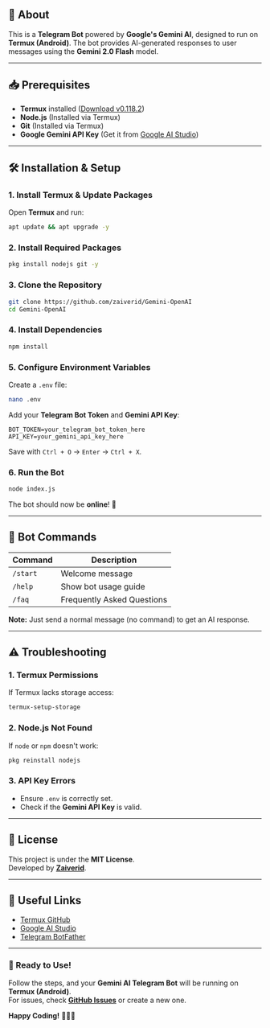 ## **📌 About**
This is a **Telegram Bot** powered by **Google's Gemini AI**, designed to run on **Termux (Android)**. The bot provides AI-generated responses to user messages using the **Gemini 2.0 Flash** model.

---

## **📥 Prerequisites**
- **Termux** installed ([Download v0.118.2](https://github.com/termux/termux-app/releases/tag/v0.118.2))
- **Node.js** (Installed via Termux)
- **Git** (Installed via Termux)
- **Google Gemini API Key** (Get it from [Google AI Studio](https://aistudio.google.com/))

---

## **🛠 Installation & Setup**
### **1. Install Termux & Update Packages**
Open **Termux** and run:
```bash
apt update && apt upgrade -y
```

### **2. Install Required Packages**
```bash
pkg install nodejs git -y
```

### **3. Clone the Repository**
```bash
git clone https://github.com/zaiverid/Gemini-OpenAI
cd Gemini-OpenAI
```

### **4. Install Dependencies**
```bash
npm install
```

### **5. Configure Environment Variables**
Create a `.env` file:
```bash
nano .env
```
Add your **Telegram Bot Token** and **Gemini API Key**:
```env
BOT_TOKEN=your_telegram_bot_token_here
API_KEY=your_gemini_api_key_here
```
Save with `Ctrl + O` → `Enter` → `Ctrl + X`.

### **6. Run the Bot**
```bash
node index.js
```
The bot should now be **online**! 🚀

---

## **🤖 Bot Commands**
| Command | Description |
|---------|-------------|
| `/start` | Welcome message |
| `/help`  | Show bot usage guide |
| `/faq`   | Frequently Asked Questions |

**Note:** Just send a normal message (no command) to get an AI response.

---

## **⚠️ Troubleshooting**
### **1. Termux Permissions**
If Termux lacks storage access:
```bash
termux-setup-storage
```

### **2. Node.js Not Found**
If `node` or `npm` doesn't work:
```bash
pkg reinstall nodejs
```

### **3. API Key Errors**
- Ensure `.env` is correctly set.
- Check if the **Gemini API Key** is valid.

---

## **📜 License**
This project is under the **MIT License**.  
Developed by **[Zaiverid](https://github.com/zaiverid)**.

---

## **🔗 Useful Links**
- [Termux GitHub](https://github.com/termux/termux-app)
- [Google AI Studio](https://aistudio.google.com/)
- [Telegram BotFather](https://t.me/BotFather)

---

### **🎉 Ready to Use!**
Follow the steps, and your **Gemini AI Telegram Bot** will be running on **Termux (Android)**.  
For issues, check **[GitHub Issues](https://github.com/zaiverid/Gemini-OpenAI/issues)** or create a new one.  

**Happy Coding!** 👨‍💻🤖
